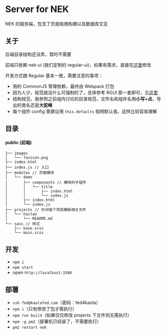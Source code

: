 # Server for NEK

NEK 的服务端，包含了页面拖拽构建以及数据库交互

## 关于

后端目录结构还没弄，暂时不需要

前端只依赖 nek-ui (我们定制的 regular-ui)，如果有需求，直接在[这里][1]修改

开发方式跟 Regular 基本一致，需要注意的事项：
 
 - 用的 CommonJS 管理依赖，最终由 Webpack 打包
 - 因为人少，规范就没什么可强制的了，总体参考 RGUI 那一套即可，见[这里][2]
 - 结构规范，我参照之前组内讨论的目录规范，文件名和组件名用**小写+点**，导出的类名还是**大驼峰**
 - 每个组件 config 里建议用 `this.defaults` 指明默认值，这样比较容易理解

## 目录

#### public (前端)
```text
├── images
│   └── favicon.png
├── index.html
├── index.js // 入口
├── modules // 页面模块
│   └── demo
│       ├── components // 模块的子组件
│       │   └── title
│       │       ├── index.html
│       │       └── index.js
│       ├── index.html
│       └── index.js
├── projects // 针对每个项目模板相关文件
│   └── haitao
│       └── README.md
└── sass // 样式
    ├── base.scss
    └── main.scss
```

## 开发

 - `npm i`
 - `npm start`
 - open `http://localhost:3300`

## 部署

 - `ssh fed@kaolafed.com`（密码：fed4kaola）
 - `npm i`（只有修改了包才需执行）
 - `npm run build`（如果仅仅修改 projects 下文件则无需执行）
 - `npm -g pm2`（部署机已经装了，不需要执行）
 - `pm2 restart nek`

 [1]: https://github.com/kaola-fed/regular-ui
 [2]: https://kaola-fed.github.io/regular-ui/doc/start/rule.html